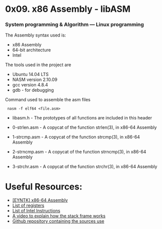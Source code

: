 # 0x09. x86 Assembly - libASM
### System programming & Algorithm ― Linux programming

The Assembly syntax used is:
* x86 Assembly
* 64-bit architecture
* Intel

The tools used in the project are
* Ubuntu 14.04 LTS
* NASM version 2.10.09
* gcc version 4.8.4
* gdb - for debugging

Command used to assemble the asm files
```
 nasm -f elf64 <file.asm>
```

* libasm.h - The prototypes of all  functions are included in this header

* 0-strlen.asm - A copycat of the function strlen(3), in x86-64 Assembly

* 1-strcmp.asm - A copycat of the function strcmp(3), in x86-64 Assembly

* 2-strncmp.asm - A copycat of the function strncmp(3), in x86-64 Assembly

* 3-strchr.asm - A copycat of the function strchr(3), in x86-64 Assembly

# Useful Resources:
* [[EYNTK] x86-64 Assembly](https://intranet.hbtn.io/concepts/82)
* [List of registers](https://en.wikipedia.org/wiki/Processor_register)
* [List of Intel Instructions](http://www.penguin.cz/~literakl/intel/intel.html)
* [A video to explain how the stack frame works](https://www.youtube.com/watch?v=KRaJoeVXF_8)
* [Github repository containing the sources use](https://github.com/holbertonschool/0x09-libasm_concept)
